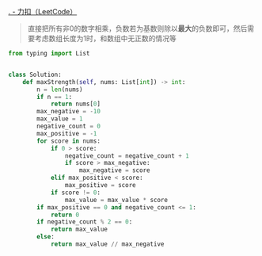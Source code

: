 [. - 力扣（LeetCode）](https://leetcode.cn/problems/maximum-strength-of-a-group/description/)

> 直接把所有非0的数字相乘，负数若为基数则除以**最大**的负数即可，然后需要考虑数组长度为1时，和数组中无正数的情况等


```python
from typing import List


class Solution:
	def maxStrength(self, nums: List[int]) -> int:
		n = len(nums)
		if n == 1:
			return nums[0]
		max_negative = -10
		max_value = 1
		negative_count = 0
		max_positive = -1
		for score in nums:
			if 0 > score:
				negative_count = negative_count + 1
				if score > max_negative:
					max_negative = score
			elif max_positive < score:
				max_positive = score
			if score != 0:
				max_value = max_value * score
		if max_positive == 0 and negative_count <= 1:
			return 0
		if negative_count % 2 == 0:
			return max_value
		else:
			return max_value // max_negative
```